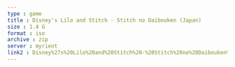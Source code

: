 ```yaml
---
type : game
title : Disney's Lilo and Stitch - Stitch no Daibouken (Japan)
size : 1.4 G
format : iso
archive : zip
server : myrient
link2 : Disney%27s%20Lilo%20and%20Stitch%20-%20Stitch%20no%20Daibouken%20%28Japan%29
---
```

